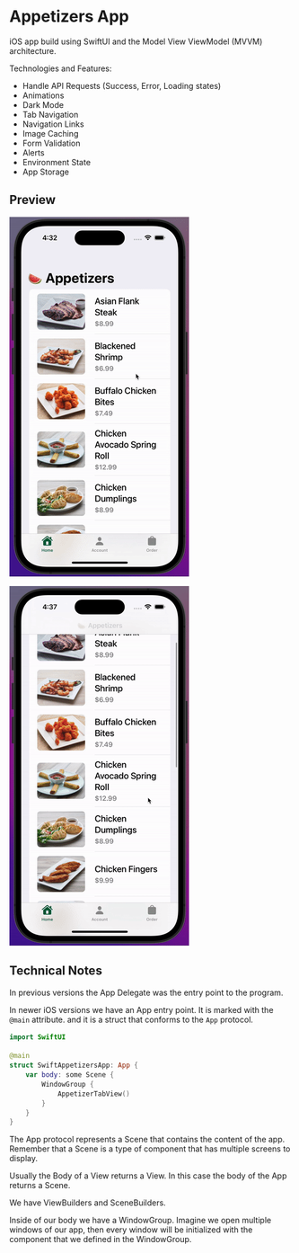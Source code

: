 # Appetizers App

iOS app build using SwiftUI and the Model View ViewModel (MVVM) architecture.

Technologies and Features:

- Handle API Requests (Success, Error, Loading states)
- Animations
- Dark Mode
- Tab Navigation
- Navigation Links
- Image Caching
- Form Validation
- Alerts
- Environment State
- App Storage

## Preview

![Appetizers App](./images/appetizers_video1.gif)

![Appetizers App](./images/appetizers_video2.gif)

## Technical Notes

In previous versions the App Delegate was the entry point to the program.

In newer iOS versions we have an App entry point. It is marked with the `@main` attribute. and it is a struct that conforms to the `App` protocol.

```swift
import SwiftUI

@main
struct SwiftAppetizersApp: App {
    var body: some Scene {
        WindowGroup {
            AppetizerTabView()
        }
    }
}


```

The App protocol represents a Scene that contains the content of the app. Remember that a Scene is a type of component that has multiple screens to display.

Usually the Body of a View returns a View. In this case the body of the App returns a Scene.

We have ViewBuilders and SceneBuilders.

Inside of our body we have a WindowGroup. Imagine we open multiple windows of our app, then every window will be initialized with the component that we defined in the WindowGroup.
